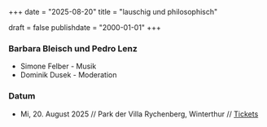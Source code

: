 +++
date = "2025-08-20"
title = "lauschig und philosophisch"

draft = false
publishdate = "2000-01-01"
+++

  ### Barbara Bleisch und Pedro Lenz


* Simone Felber - Musik
* Dominik Dusek - Moderation

### Datum

* Mi, 20. August 2025 // Park der Villa Rychenberg, Winterthur // [Tickets](https://www.lauschig.ch/event/lauschig-und-philosophisch/#)
